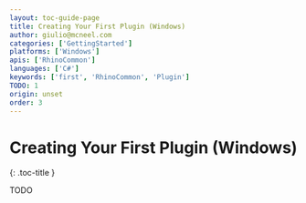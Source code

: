 ```yaml
---
layout: toc-guide-page
title: Creating Your First Plugin (Windows)
author: giulio@mcneel.com
categories: ['GettingStarted']
platforms: ['Windows']
apis: ['RhinoCommon']
languages: ['C#']
keywords: ['first', 'RhinoCommon', 'Plugin']
TODO: 1
origin: unset
order: 3
---
```


# Creating Your First Plugin (Windows)
{: .toc-title }

TODO
